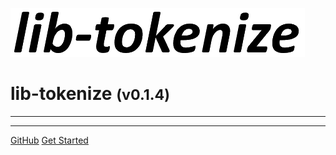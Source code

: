 <!-- _coverpage.md -->

![logo](media/lib-tokenize.png)

# lib-tokenize <small>(v0.1.4)</small>

<hr>

<!-- 
> A template for nodejs library development

> View docs for project setup and deployment
 -->

<hr>

<!-- 
- Many Features
- Many More Features
 -->

[GitHub](https://github.com/liquicode/template-lib)
[Get Started](guides/readme.md)


<!-- background image -->
<!-- ![]() -->

<!-- background color -->
<!-- ![color](#cceeff) -->
<!-- ![color](#2980B9) -->
